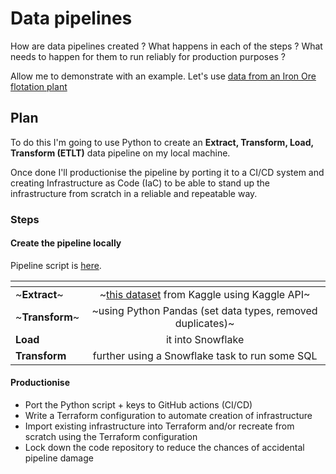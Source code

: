 # Data pipelines

How are data pipelines created ? What happens in each of the steps ? What needs to happen for them to run reliably for production purposes ? 

Allow me to demonstrate with an example. Let's use [data from an Iron Ore flotation plant](https://www.kaggle.com/datasets/edumagalhaes/quality-prediction-in-a-mining-process/) 

## Plan

To do this I'm going to use Python to create an **Extract, Transform, Load, Transform (ETLT)** data pipeline on my local machine. 

Once done I'll productionise the pipeline by porting it to a CI/CD system and creating Infrastructure as Code (IaC) to be able to stand up the infrastructure from scratch in a reliable and repeatable way.

### Steps
#### Create the pipeline locally

Pipeline script is [here](https://github.com/nhollingsworth/iron-ore-data-pipeline/blob/main/data-pipeline.py).

|<!-- -->|<!-- -->|
|:-|:-:|
| ~**Extract**~ | ~[this dataset](https://www.kaggle.com/datasets/edumagalhaes/quality-prediction-in-a-mining-process/) from Kaggle using Kaggle API~ |
| ~**Transform**~ |  ~using Python Pandas (set data types, removed duplicates)~|
| **Load** | it into Snowflake|
| **Transform** | further using a Snowflake task to run some SQL|
  
#### Productionise
* Port the Python script + keys to GitHub actions (CI/CD)
* Write a Terraform configuration to automate creation of infrastructure
* Import existing infrastructure into Terraform and/or recreate from scratch using the Terraform configuration
* Lock down the code repository to reduce the chances of accidental pipeline damage
